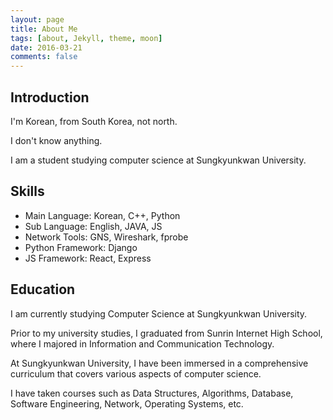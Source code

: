 ```yaml
---
layout: page
title: About Me
tags: [about, Jekyll, theme, moon]
date: 2016-03-21
comments: false
---
```

    

## Introduction
I'm Korean, from South Korea, not north.

I don't know anything.

I am a student studying computer science at Sungkyunkwan University.



## Skills

* Main Language: Korean, C++, Python
* Sub Language: English, JAVA, JS
* Network Tools: GNS, Wireshark, fprobe
* Python Framework: Django
* JS Framework: React, Express



## Education

I am currently studying Computer Science at Sungkyunkwan University. 

Prior to my university studies, I graduated from Sunrin Internet High School, where I majored in Information and Communication Technology.

At Sungkyunkwan University, I have been immersed in a comprehensive curriculum that covers various aspects of computer science. 

I have taken courses such as Data Structures, Algorithms, Database, Software Engineering, Network, Operating Systems, etc.


